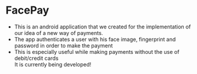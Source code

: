 # FacePay
- This is an android application that we created for the implementation of our idea of a new way of payments.<br>
- The app authenticates a user with his face image, fingerprint and password in order to make the payment<br>
- This is especially useful while making payments without the use of debit/credit cards<br>
It is currently being developed!
